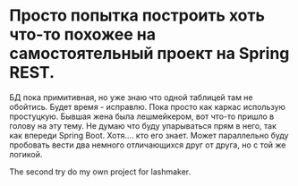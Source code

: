 # Просто попытка построить хоть что-то похожее на самостоятельный проект на Spring REST. 
БД пока примитивная, но уже знаю что одной таблицей там не обойтись. Будет время - исправлю. Пока просто как каркас использую простуцкую.
Бывшая жена была лешмейкером, вот что-то пришло в голову на эту тему. 
Не думаю что буду упарываться прям в него, так как впереди Spring Boot. Хотя.... кто его знает. 
Может параллельно буду пробовать вести два немного отличающихся друг от друга, но с той же логикой.

The second try do my own project for lashmaker. 
